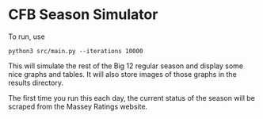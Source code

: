 # CFB Season Simulator

To run, use
```
python3 src/main.py --iterations 10000
```

This will simulate the rest of the Big 12 regular season and display some nice graphs and tables. It will also store images of those graphs in the results directory.

The first time you run this each day, the current status of the season will be scraped from the Massey Ratings website.

